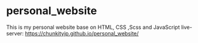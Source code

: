 # personal_website

This is my personal website base on HTML, CSS ,Scss and JavaScript 
live-server: https://chunkityip.github.io/personal_website/
